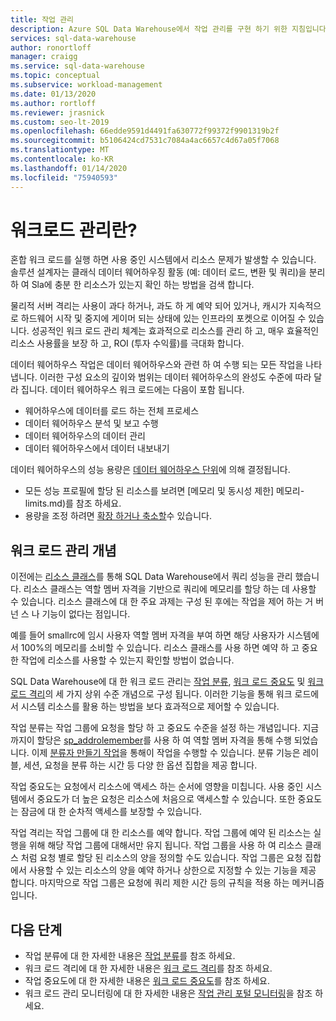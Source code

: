 ```yaml
---
title: 작업 관리
description: Azure SQL Data Warehouse에서 작업 관리를 구현 하기 위한 지침입니다.
services: sql-data-warehouse
author: ronortloff
manager: craigg
ms.service: sql-data-warehouse
ms.topic: conceptual
ms.subservice: workload-management
ms.date: 01/13/2020
ms.author: rortloff
ms.reviewer: jrasnick
ms.custom: seo-lt-2019
ms.openlocfilehash: 66edde9591d4491fa630772f99372f9901319b2f
ms.sourcegitcommit: b5106424cd7531c7084a4ac6657c4d67a05f7068
ms.translationtype: MT
ms.contentlocale: ko-KR
ms.lasthandoff: 01/14/2020
ms.locfileid: "75940593"
---
```

# <a name="what-is-workload-management"></a>워크로드 관리란?

혼합 워크 로드를 실행 하면 사용 중인 시스템에서 리소스 문제가 발생할 수 있습니다.  솔루션 설계자는 클래식 데이터 웨어하우징 활동 (예: 데이터 로드, 변환 및 쿼리)을 분리 하 여 Sla에 충분 한 리소스가 있는지 확인 하는 방법을 검색 합니다.  

물리적 서버 격리는 사용이 과다 하거나, 과도 하 게 예약 되어 있거나, 캐시가 지속적으로 하드웨어 시작 및 중지에 게이머 되는 상태에 있는 인프라의 포켓으로 이어질 수 있습니다.  성공적인 워크 로드 관리 체계는 효과적으로 리소스를 관리 하 고, 매우 효율적인 리소스 사용률을 보장 하 고, ROI (투자 수익률)를 극대화 합니다.

데이터 웨어하우스 작업은 데이터 웨어하우스와 관련 하 여 수행 되는 모든 작업을 나타냅니다. 이러한 구성 요소의 깊이와 범위는 데이터 웨어하우스의 완성도 수준에 따라 달라 집니다.  데이터 웨어하우스 워크 로드에는 다음이 포함 됩니다. 
- 웨어하우스에 데이터를 로드 하는 전체 프로세스 
- 데이터 웨어하우스 분석 및 보고 수행
- 데이터 웨어하우스의 데이터 관리 
- 데이터 웨어하우스에서 데이터 내보내기

데이터 웨어하우스의 성능 용량은 [데이터 웨어하우스 단위](what-is-a-data-warehouse-unit-dwu-cdwu.md)에 의해 결정됩니다.
- 모든 성능 프로필에 할당 된 리소스를 보려면 [메모리 및 동시성 제한] 메모리-limits.md)를 참조 하세요.
- 용량을 조정 하려면 [확장 하거나 축소할](quickstart-scale-compute-portal.md)수 있습니다.


## <a name="workload-management-concepts"></a>워크 로드 관리 개념
이전에는 [리소스 클래스](resource-classes-for-workload-management.md)를 통해 SQL Data Warehouse에서 쿼리 성능을 관리 했습니다.  리소스 클래스는 역할 멤버 자격을 기반으로 쿼리에 메모리를 할당 하는 데 사용할 수 있습니다.  리소스 클래스에 대 한 주요 과제는 구성 된 후에는 작업을 제어 하는 거 버 넌 스 나 기능이 없다는 점입니다.  

예를 들어 smallrc에 임시 사용자 역할 멤버 자격을 부여 하면 해당 사용자가 시스템에서 100%의 메모리를 소비할 수 있습니다.  리소스 클래스를 사용 하면 예약 하 고 중요 한 작업에 리소스를 사용할 수 있는지 확인할 방법이 없습니다.

SQL Data Warehouse에 대 한 워크 로드 관리는 [작업 분류](sql-data-warehouse-workload-classification.md), [워크 로드 중요도](sql-data-warehouse-workload-importance.md) 및 [워크 로드 격리](sql-data-warehouse-workload-isolation.md)의 세 가지 상위 수준 개념으로 구성 됩니다.  이러한 기능을 통해 워크 로드에서 시스템 리소스를 활용 하는 방법을 보다 효과적으로 제어할 수 있습니다.

작업 분류는 작업 그룹에 요청을 할당 하 고 중요도 수준을 설정 하는 개념입니다.  지금까지이 할당은 [sp_addrolemember](https://docs.microsoft.com/azure/sql-data-warehouse/resource-classes-for-workload-management#change-a-users-resource-class)를 사용 하 여 역할 멤버 자격을 통해 수행 되었습니다.  이제 [분류자 만들기 작업](https://docs.microsoft.com/sql/t-sql/statements/create-workload-classifier-transact-sql)을 통해이 작업을 수행할 수 있습니다.  분류 기능은 레이블, 세션, 요청을 분류 하는 시간 등 다양 한 옵션 집합을 제공 합니다.

작업 중요도는 요청에서 리소스에 액세스 하는 순서에 영향을 미칩니다.  사용 중인 시스템에서 중요도가 더 높은 요청은 리소스에 처음으로 액세스할 수 있습니다.  또한 중요도는 잠금에 대 한 순차적 액세스를 보장할 수 있습니다. 

작업 격리는 작업 그룹에 대 한 리소스를 예약 합니다.  작업 그룹에 예약 된 리소스는 실행을 위해 해당 작업 그룹에 대해서만 유지 됩니다.  작업 그룹을 사용 하 여 리소스 클래스 처럼 요청 별로 할당 된 리소스의 양을 정의할 수도 있습니다.  작업 그룹은 요청 집합에서 사용할 수 있는 리소스의 양을 예약 하거나 상한으로 지정할 수 있는 기능을 제공 합니다.  마지막으로 작업 그룹은 요청에 쿼리 제한 시간 등의 규칙을 적용 하는 메커니즘입니다.  


## <a name="next-steps"></a>다음 단계

- 작업 분류에 대 한 자세한 내용은 [작업 분류](sql-data-warehouse-workload-classification.md)를 참조 하세요.  
- 워크 로드 격리에 대 한 자세한 내용은 [워크 로드 격리](sql-data-warehouse-workload-isolation.md)를 참조 하세요.  
- 작업 중요도에 대 한 자세한 내용은 [워크 로드 중요도](sql-data-warehouse-workload-importance.md)를 참조 하세요.  
- 워크 로드 관리 모니터링에 대 한 자세한 내용은 [작업 관리 포털 모니터링](sql-data-warehouse-workload-management-portal-monitor.md)을 참조 하세요.  